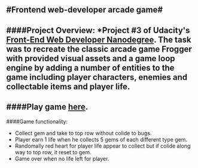 #Frontend web-developer arcade game#
---------------------------------------------------------------------------------------------------
####Project Overview:
*Project #3 of Udacity's [Front-End Web Developer Nanodegree](https://www.udacity.com/course/front-end-web-developer-nanodegree--nd001). The task was to recreate the classic arcade game Frogger with provided visual assets and a game loop engine by adding a number of entities to the game including player characters, enemies and collectable items and player life.
---------------------------------------------------------------------------------------------------
####Play game [here](https://kiranapatel.github.io/arcade/).
---------------------------------------------------------------------------------------------------
####Game functionality:
* Collect gem and take to top row without colide to bugs.
* Player earn 1 life when he collects 5 gems of each different type gem.
* Randomally red heart for player life appear to collect but if colide along way to top row, it reset to gem.
* Game over when no life left for player.
